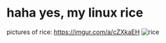 # haha yes, my linux **rice**

pictures of rice: https://imgur.com/a/cZXkaEH
![rice](https://i.imgur.com/SSebtJW.png)
